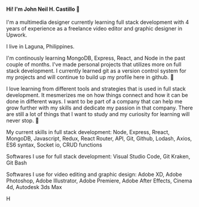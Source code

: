 #### Hi! I'm John Neil H. Castillo 👋

I'm a multimedia designer currently learning full stack development with 4 years of experience as a freelance video editor and graphic designer in Upwork.

I live in Laguna, Philippines.

I'm continously learning MongoDB, Express, React, and Node in the past couple of months. I've made personal projects that utilizes more on full stack development. I currently learned git as a version control system for my projects and will continue to build up my profile here in github. 🌱

I love learning from different tools and strategies that is used in full stack development. It mesmerizes me on how things connect and how it can be done in different ways. I want to be part of a company that can help me grow further with my skills and dedicate my passion in that company. There are still a lot of things that I want to study and my curiosity for learning will never stop. 👀

My current skills in full stack development:
Node, Express, Rreact, MongoDB, Javascript, Redux, React Router, API, Git, Github, Lodash, Axios, ES6 syntax, Socket io, CRUD functions

Softwares I use for full stack development:
Visual Studio Code, Git Kraken, Git Bash

Softwares I use for video editing and graphic design:
Adobe XD, Adobe Photoshop, Adobe Illustrator, Adobe Premiere, Adobe After Effects, Cinema 4d, Autodesk 3ds Max

H
